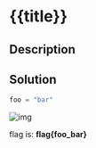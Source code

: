 # {{title}}

## Description

## Solution

```python
foo = "bar"
```

![img](flag.png)

flag is: **flag{foo_bar}**